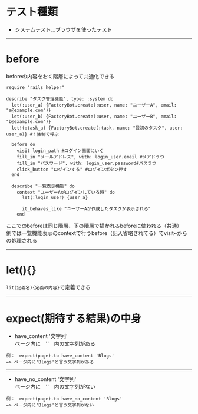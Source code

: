 # テスト種類
- システムテスト...ブラウザを使ったテスト
***


# before
beforeの内容をおく階層によって共通化できる
~~~
require "rails_helper"

describe "タスク管理機能", type: :system do
  let(:user_a) {FactoryBot.create(:user, name: "ユーザーA", email: "a@example.com")}
  let(:user_b) {FactoryBot.create(:user, name: "ユーザーB", email: "b@example.com")}
  let!(:task_a) {FactoryBot.create(:task, name: "最初のタスク", user: user_a)} #！強制で呼ぶ

  before do
    visit login_path #ログイン画面にいく
    fill_in "メールアドレス", with: login_user.email #メアドうつ
    fill_in "パスワード", with: login_user.password#パスうつ
    click_button "ログインする" #ログインボタン押す
  end
  
  describe "一覧表示機能" do
    context "ユーザーAがログインしている時" do
      let(:login_user) {user_a}

      it_behaves_like "ユーザーAが作成したタスクが表示される"
    end
~~~
ここでのbeforeは同じ階層、下の階層で描かれるbeforeに使われる（共通）    
例では一覧機能表示のcontextで行うbefore（記入省略されてる）でvisit~からの処理される
***

# let(){}
`lit(定義名){定義の内容}`で定義できる
***

# expect(期待する結果)の中身
- have_content '文字列'    
ページ内に　''　内の文字列がある
~~~
例：　expect(page).to have_content 'Blogs'
=> ページ内に'Blogs'と言う文字列がある
~~~
***

- have_no_content '文字列'   
ページ内に　''　内の文字列がない
~~~
例：　expect(page).to have_no_content 'Blogs'
=> ページ内に'Blogs'と言う文字列がない
~~~
